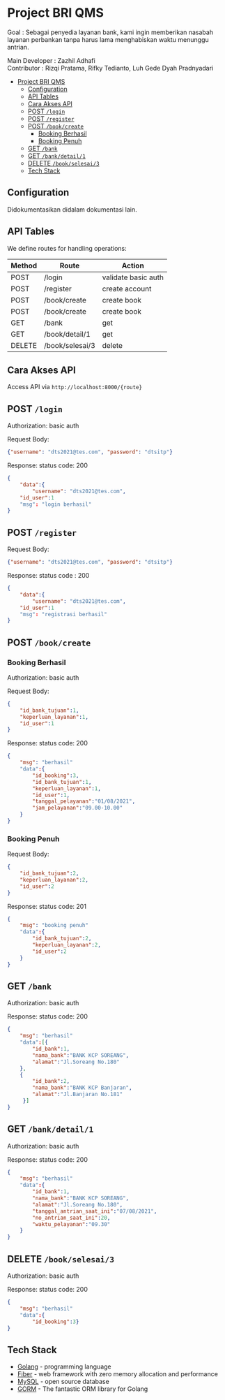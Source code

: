 # Project BRI QMS

Goal : Sebagai penyedia layanan bank, kami ingin memberikan nasabah layanan perbankan tanpa harus lama menghabiskan waktu menunggu antrian.

Main Developer : Zazhil Adhafi  
Contributor : Rizqi Pratama, Rifky Tedianto, Luh Gede Dyah Pradnyadari  

- [Project BRI QMS](#project-bri-qms)
  - [Configuration](#configuration)
  - [API Tables](#api-tables)
  - [Cara Akses API](#cara-akses-api)
  - [POST `/login`](#post-login)
  - [POST `/register`](#post-register)
  - [POST `/book/create`](#post-bookcreate)
    - [Booking Berhasil](#booking-berhasil)
    - [Booking Penuh](#booking-penuh)
  - [GET `/bank`](#get-bank)
  - [GET `/bank/detail/1`](#get-bankdetail1)
  - [DELETE `/book/selesai/3`](#delete-bookselesai3)
  - [Tech Stack](#tech-stack)

## Configuration

Didokumentasikan didalam dokumentasi lain.

## API Tables

We define routes for handling operations:

| Method | Route           | Action              |
| ------ | --------------- | ------------------- |
| POST   | /login          | validate basic auth |
| POST   | /register       | create account      |
| POST   | /book/create    | create book         |
| POST   | /book/create    | create book         |
| GET    | /bank           | get                 |
| GET    | /book/detail/1  | get                 |
| DELETE | /book/selesai/3 | delete              |

## Cara Akses API

Access API via `http://localhost:8000/{route}`

## POST `/login`

Authorization: basic auth

Request Body:

``` json
{"username": "dts2021@tes.com", "password": "dtsitp"}
```

Response: status code: 200

```json
{
    "data":{
        "username": "dts2021@tes.com",
    "id_user":1
    "msg": "login berhasil"
}
```

## POST `/register`

Request Body:

```json
{"username": "dts2021@tes.com", "password": "dtsitp"}
```

Response:
status code : 200

```json
{
    "data":{
        "username": "dts2021@tes.com",
    "id_user":1
    "msg": "registrasi berhasil"
}
```

## POST `/book/create`

### Booking Berhasil

Authorization: basic auth

Request Body:

```json
{
    "id_bank_tujuan":1,
    "keperluan_layanan":1,
    "id_user":1
}
```

Response: status code: 200

```json
{
    "msg": "berhasil"
    "data":{
        "id_booking":3,
        "id_bank_tujuan":1,
        "keperluan_layanan":1,
        "id_user":1,
        "tanggal_pelayanan":"01/08/2021",
        "jam_pelayanan":"09.00-10.00"
    }
}
```

### Booking Penuh

Request Body:

```json
{
    "id_bank_tujuan":2,
    "keperluan_layanan":2,
    "id_user":2
}
```

Response: status code: 201

```json
{
    "msg": "booking penuh"
    "data":{
        "id_bank_tujuan":2,
        "keperluan_layanan":2,
        "id_user":2
    }
}
```

## GET `/bank`

Authorization: basic auth

Response: status code: 200

```json
{
    "msg": "berhasil"
    "data":[{
        "id_bank":1,
        "nama_bank":"BANK KCP SOREANG",
        "alamat":"Jl.Soreang No.180"
    },
    {
        "id_bank":2,
        "nama_bank":"BANK KCP Banjaran",
        "alamat":"Jl.Banjaran No.181"
     }]
}
```

## GET `/bank/detail/1`

Authorization: basic auth

Response: status code: 200

```json
{
    "msg": "berhasil"
    "data":{
        "id_bank":1,
        "nama_bank":"BANK KCP SOREANG",
        "alamat":"Jl.Soreang No.180",
        "tanggal_antrian_saat_ini":"07/08/2021",
        "no_antrian_saat_ini":20,
        "waktu_pelayanan":"09.30"
    }
}
```

## DELETE `/book/selesai/3`

Authorization: basic auth

Response:
status code: 200

```json
{
    "msg": "berhasil"
    "data":{
        "id_booking":3}
}
```

## Tech Stack

- [Golang] - programming language
- [Fiber] - web framework with zero memory allocation and performance
- [MySQL] - open source database
- [GORM] - The fantastic ORM library for Golang

[golang]: https://golang.org/
[fiber]: https://github.com/gofiber/fiber/
[mysql]: https://www.mysql.com/
[gorm]: https://gorm.io/

